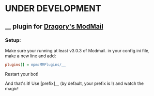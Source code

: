 # UNDER DEVELOPMENT
## __ plugin for [Dragory's ModMail](https://github.com/dragory/modmailbot)

### Setup: ###
Make sure your running at least v3.0.3 of Modmail.
in your config.ini file, make a new line and add:  
```ini
plugins[] = npm:MMPlugins/__
```
Restart your bot!

And that's it!
Use [prefix]__ (by default, your prefix is !) and watch the magic!
